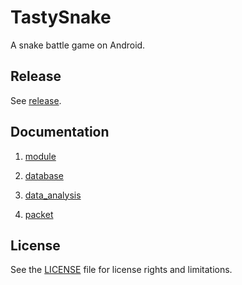 # TastySnake

A snake battle game on Android.

## Release

See [release](./release/release.md).

## Documentation

1. [module](./doc/module.md)

2. [database](./doc/database.md)

3. [data_analysis](./doc/data_analysis.md)

4. [packet](./doc/packet.md)

## License

See the [LICENSE](./LICENSE.md) file for license rights and limitations.
